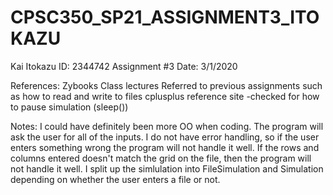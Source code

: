 # CPSC350_SP21_ASSIGNMENT3_ITOKAZU
Kai Itokazu
ID: 2344742
Assignment #3
Date: 3/1/2020

References:
Zybooks
Class lectures
Referred to previous assignments such as how to read and write to files
cplusplus reference site
-checked for how to pause simulation (sleep())

Notes:
I could have definitely been more OO when coding.
The program will ask the user for all of the inputs.
I do not have error handling, so if the user enters something wrong the program will not handle it well.
If the rows and columns entered doesn't match the grid on the file, then the program will not handle it well.
I split up the simlulation into FileSimulation and Simulation depending on whether the user enters a file or not.
